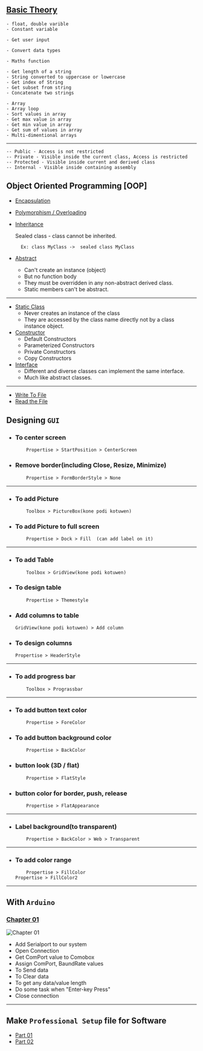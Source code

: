 ## [ Basic Theory ](https://github.com/denuwan-yasodhana/c-sharp/blob/main/Chapter_02/Basic)

	- float, double varible 
	- Constant variable
 
	- Get user input
 
	- Convert data types
 
	- Maths function
 
	- Get length of a string
	- String converted to uppercase or lowercase
	- Get index of String
	- Get subset from string
	- Concatenate two strings
 
	- Array
	- Array loop
	- Sort values in array
	- Get max value in array
	- Get min value in array
	- Get sum of values in array
	- Multi-dimentional arrays

---
 	-- Public - Access is not restricted
  	-- Private - Visible inside the current class, Access is restricted
   	-- Protected - Visible inside current and derived class
    -- Internal - Visible inside containing assembly

## Object Oriented Programming [OOP]
- [ Encapsulation ](https://github.com/denuwan-yasodhana/c-sharp/blob/main/OOP/Encapsulation.md)
- [ Polymorphism / Overloading ](https://github.com/denuwan-yasodhana/c-sharp/blob/main/OOP/Polymorphism.md)
- [ Inheritance ](https://github.com/denuwan-yasodhana/c-sharp/blob/main/OOP/Inheritance.md)

  	Sealed class - class cannot be inherited.
  
  		Ex: class MyClass ->  sealed class MyClass
- [ Abstract ](https://github.com/denuwan-yasodhana/c-sharp/blob/main/OOP/Abstract.md)
  	- Can't create an instance (object)
  	- But no function body 
	- They must be overridden in any non-abstract derived class.
	- Static members can't be abstract.

---

- [ Static Class ](https://github.com/denuwan-yasodhana/c-sharp/blob/main/Chapter_03/Static.md)
	- Never creates an instance of the class
	- They are accessed by the class name directly not by a class instance object.
 - [ Constructor ](https://github.com/denuwan-yasodhana/c-sharp/blob/main/Chapter_03/Constructor.md)
 	- Default Constructors
	- Parameterized Constructors
	- Private Constructors
	- Copy Constructors
 - [ Interface ](https://github.com/denuwan-yasodhana/c-sharp/blob/main/Chapter_03/interface.md)
   	- Different and diverse classes can implement the same interface.
   	- Much like abstract classes.

---

 - [ Write To File ](https://github.com/denuwan-yasodhana/c-sharp/blob/main/Chapter_03/writeToFile.md)
 - [ Read the File ](https://github.com/denuwan-yasodhana/c-sharp/blob/main/Chapter_03/readToFile.md)


## Designing `GUI`

- ### To center screen	
    
          Propertise > StartPosition > CenterScreen
	  
- ### Remove border(including Close, Resize, Minimize)	
  
          Propertise > FormBorderStyle > None	  
---
- ### To add Picture		
  
          Toolbox > PictureBox(kone podi kotuwen)
          
- ### To add Picture to full screen	

          Propertise > Dock > Fill  (can add label on it)
---
- ### To add Table	
    
          Toolbox > GridView(kone podi kotuwen)

- ### To design table	

          Propertise > Themestyle
	  
- ### Add columns to table
	
	  GridView(kone podi kotuwen) > Add column
	  
- ### To design columns	
	
	  Propertise > HeaderStyle  
---
- ### To add progress bar	

          Toolbox > Prograssbar
---
- ### To add button text color	

          Propertise > ForeColor
          
- ### To add button background color	

          Propertise > BackColor
          
- ### button look (3D / flat)		

          Propertise > FlatStyle
          
- ### button color for border, push, release	

          Propertise > FlatAppearance
---
- ### Label background(to transparent)	

          Propertise > BackColor > Web > Transparent	
---
- ### To add color range	

          Propertise > FillColor
	  Propertise > FillColor2

-------
  
## With `Arduino`

### [ Chapter 01 ](https://github.com/denuwan-yasodhana/c-sharp/blob/main/Chapter_01/Form1.cs)
  
![Chapter 01](https://user-images.githubusercontent.com/110303643/200033129-4567b5fd-c028-41b3-9cf9-ac8628a35af2.PNG)

- Add Serialport to our system		
- Open Connection			
- Get ComPort value to Comobox		
- Assign ComPort, BaundRate values	 
- To Send data				
- To Clear data				
- To get any data/value length		
- Do some task when "Enter-key Press"	
- Close connection			

-------

## Make `Professional Setup` file for Software
  - [ Part 01 ](https://www.youtube.com/watch?v=sjUcvU3GFC4&t=174s)
  - [ Part 02 ](https://www.youtube.com/watch?v=spacjduPMkE&t=146s)
